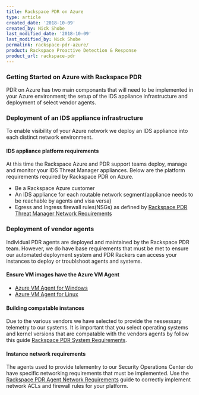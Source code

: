 ```yaml
---
title: Rackspace PDR on Azure
type: article
created_date: '2018-10-09'
created_by: Nick Shobe
last_modified_date: '2018-10-09'
last_modified_by: Nick Shobe
permalink: rackspace-pdr-azure/
product: Rackspace Proactive Detection & Response
product_url: rackspace-pdr
---
```


### Getting Started on Azure with Rackspace PDR

PDR on Azure has two main componants that will need to be implemented in your Azure environment; the setup of the IDS appliance infrastructure and deployment of select vendor agents.

### Deployment of an IDS appliance infrastructure

To enable visibility of your Azure network we deploy an IDS appliance into each distinct network environment.

#### IDS appliance platform requirements
At this time the Rackspace Azure and PDR support teams deploy, manage and monitor your IDS Threat Manager appliances. Below are the platform requirements required by Rackspace PDR on Azure.

- Be a Rackspace Azure customer
- An IDS appliance for each routable network segment(appliance needs to be reachable by agents and visa versa)
- Egress and Ingress firewall rules(NSGs) as defined by [Rackspace PDR Threat Manager Network Requirements](/how-to/rackspace-pdr-ids-networking/)

### Deployment of vendor agents

Individual PDR agents are deployed and maintained by the Rackspace PDR team. However, we do have base requirements that must be met to ensure our automated deployment system and PDR Rackers can access your instances to deploy or troublshoot agents and systems.

#### Ensure VM images have the Azure VM Agent

- [Azure VM Agent for Windows](https://docs.microsoft.com/en-us/azure/virtual-machines/extensions/agent-windows)
- [Azure VM Agent for Linux](https://docs.microsoft.com/en-us/azure/virtual-machines/extensions/agent-linux)

#### Building compatable instances
Due to the various vendors we have selected to provide the nessessary telemetry to our systems. It is important that you select operating systems and kernel versions that are compatable with the vendors agents by follow this guide [Rackspace PDR System Requirements](/how-to/rackspace-pdr-agent-compatablity/).

#### Instance network requirements
The agents used to provide telementry to our Security Operations Center do have specific networking requirements that must be implemented. Use the [Rackspace PDR Agent Network Requirements](/how-to/rackspace-pdr-agent-networking/) guide to correctly implement network ACLs and firewall rules for your platform.
